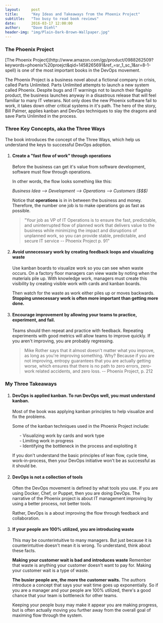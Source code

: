 ```yaml
---
layout:     post
title:      "Key Ideas and Takeaways from the Phoenix Project"
subtitle:   "Too busy to read book reviews"
date:       2016-03-17 12:00:00
author:     "Dave Diehl"
header-img: "img/Plain-Dark-Brown-Wallpaper.jpg"
---
```

<h3>The Phoenix Project</h3>
[The Phoenix Project](http://www.amazon.com/gp/product/0988262509?keywords=phoenix%20proejct&qid=1458265691&ref_=sr_1_sc_1&sr=8-1-spell) is one of the most important books in the DevOps movement.

The Phoenix Project is a business novel about a fictional company in crisis, called Parts Unlimited. Parts Unlimited attempts to launch a new system called Phoenix. Despite bugs and IT warnings not to launch their flagship product, the business launches anyway in a disastrous release that will feel familiar
to many IT veterans. Not only does the new Phoenix software fail to work, it takes down other critical
systems in it's path.  The hero of the story, Bill Palmer, applies kanban and DevOps techniques
to slay the dragons and save Parts Unlimited in the process.

<h3>Three Key Concepts, aka the Three Ways</h3>
The book introduces the concept of the Three Ways, which help us understand the keys to successful DevOps adoption.

1.  <h4>Create a "fast flow of work" through operations</h4>

    Before the business can get it's value from software development, software must flow through operations.

    In other words, the flow looks something like this:

    *Business Idea --> Development --> Operations --> Customers ($$$)*

    Notice that **operations** is in in between the business and money. Therefore, the number one job is to
    make operations go as fast as possible.

    > "Your job as VP of IT Operations is to ensure the fast, predictable, and uninterrupted flow of
    planned work that delivers value to the business while minimizing the impact and disruptions of unplanned work, so you can provide stable, predictable, and secure IT service -- Phoenix Project p. 91"

2.  <h4>Avoid unnecessary work by creating feedback loops and visualizing waste</h4>

    Use kanban boards to visualize work so you can see when waste occurs. On a factory floor managers
    can view waste by noting when the materials pile up. With knowledge work, managers must create this
    visibility by creating visible work with cards and kanban boards.

    Then watch for the waste as work either piles up or moves backwards. **Stopping unnecessary
    work is often more important than getting more done.**

3.  <h4>Encourage improvement by allowing your teams to practice, experiment, and fail.</h4>

    Teams should then repeat and practice with feedback. Repeating experiments with good metrics will allow
    teams to improve quickly. If you aren't improving, you are probably regressing.

    > Mike Rother says that it almost doesn't matter what you improve, as long as you're improving something.  Why? Because if you are not improving, entropy guarantees that you are actually getting
    worse, which ensures that there is no path to zero errors, zero-work related accidents, and zero loss.
    -- Phoenix Project, p. 212

<h3>My Three Takeaways</h3>

1.  <h4>DevOps is applied kanban. To run DevOps well, you must understand kanban.</h4>

    Most of the book was applying kanban principles to help visualize and fix the problems.

    Some of the kanban techniques used in the Phoenix Project include:
    <ul>- Visualizing work by cards and work type</ul>
    <ul>- Limiting work in progress</ul>
    <ul>- Identifying the bottleneck in the process and exploiting it</ul>

    If you don't understand the basic principles of lean flow, cycle time, work-in-process,
    then your DevOps initiative won't be as successful as it should be.

2.  <h4>DevOps is not a collection of tools</h4>
    Often the DevOps movement is defined by what tools you use.  If you are using Docker, Chef, or Puppet, then you are doing DevOps. The narrative of the Phoenix project is about IT management improving
    by using a better process, not better tools.

    Rather, DevOps is a about improving the flow through feedback and collaboration.

3.  <h4>If your people are 100% utilized, you are introducing waste</h4>
    This may be counterintuitive to many managers. But just because it is counterintuitive doesn't mean it is wrong.  To understand, think about these facts.

    **Making your customer wait is bad and introduces waste**
    Remember that waste is anything your customer doesn't want to pay for. Making your customer wait is a type of waste.

    **The busier people are, the more the customer waits.**
    The authors introduce a concept that says your wait time goes up exponentially. So if you are a manager
    and your people are 100% utilized, there's a good chance that your team is bottleneck for other
    teams.

    Keeping your people busy may make it appear you are making progress, but is often actually moving you further away from the overall goal of maximing flow through the system.
